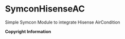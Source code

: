 # SymconHisenseAC
Simple Symcon Module to integrate Hisense AirCondition

__Copyright Information__
